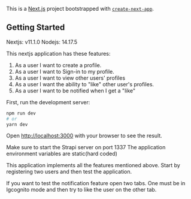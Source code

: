 This is a [Next.js](https://nextjs.org/) project bootstrapped with [`create-next-app`](https://github.com/vercel/next.js/tree/canary/packages/create-next-app).

## Getting Started

Nextjs: v11.1.0
Nodejs: 14.17.5

This nextjs application has these features:

1. As a user I want to create a profile. 
2. As a user I want to Sign-in to my profile. 
3. As a user I want to view other users' profiles 
4. As a user I want the ability to "like" other user's profiles. 
5. As a user I want to be notified when I get a "like"

First, run the development server:

```bash
npm run dev
# or
yarn dev
```

Open [http://localhost:3000](http://localhost:3000) with your browser to see the result.

Make sure to start the Strapi server on port 1337
The application environment variables are static(hard coded)

This application implements all the features mentioned above.
Start by registering two users and then test the application.

If you want to test the notification feature open two tabs. One must be in Igcognito mode and then try to like the user on the other tab.